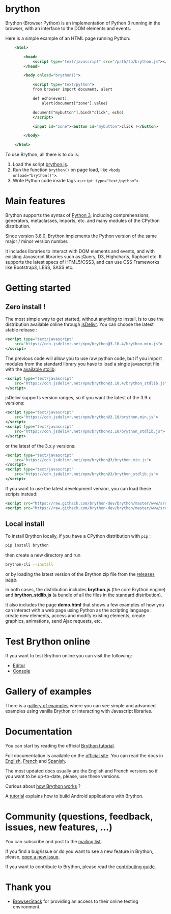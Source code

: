 brython
=======

Brython (Browser Python) is an implementation of Python 3 running in the
browser, with an interface to the DOM elements and events.

Here is a simple example of an HTML page running Python:

```xml
    <html>

        <head>
            <script type="text/javascript" src="/path/to/brython.js"></script>
        </head>

        <body onload="brython()">

            <script type="text/python">
            from browser import document, alert

            def echo(event):
                alert(document["zone"].value)

            document["mybutton"].bind("click", echo)
            </script>

            <input id="zone"><button id="mybutton">click !</button>

        </body>

    </html>
```

To use Brython, all there is to do is:

1. Load the script [brython.js](http://brython.info/src/brython.js "Brython from the site brython.info").
2. Run the function `brython()` on page load, like `<body onload="brython()">`.
3. Write Python code inside tags `<script type="text/python">`.


Main features
=============
Brython supports the syntax of [Python 3](https://www.python.org "Python Homepage"),
including comprehensions, generators, metaclasses, imports, etc.
and many modules of the CPython distribution.

Since version 3.8.0, Brython implements the Python version of the same major /
minor version number.

It includes libraries to interact with DOM elements and events,
and with existing Javascript libraries such as jQuery, D3, Highcharts, Raphael etc.
It supports the latest specs of HTML5/CSS3, and can use CSS Frameworks like
Bootstrap3, LESS, SASS etc.


Getting started
===============
Zero install !
--------------
The most simple way to get started, without anything to install, is to use the
distribution available online through [jsDelivr](https://www.jsdelivr.com/).
You can choose the latest stable release :

```xml
<script type="text/javascript"
    src="https://cdn.jsdelivr.net/npm/brython@3.10.4/brython.min.js">
</script>
```

The previous code will allow you to use raw python code, but if you import
modules from the standard library you have to load a single javascript file
with the [available stdlib](https://github.com/brython-dev/brython/tree/master/www/src/Lib):

```xml
<script type="text/javascript"
    src="https://cdn.jsdelivr.net/npm/brython@3.10.4/brython_stdlib.js">
</script>
```

jsDelivr supports version ranges, so if you want the latest of the
3.9.x versions:

```xml
<script type="text/javascript"
    src="https://cdn.jsdelivr.net/npm/brython@3.10/brython.min.js">
</script>
<script type="text/javascript"
    src="https://cdn.jsdelivr.net/npm/brython@3.10/brython_stdlib.js">
</script>
```

or the latest of the 3.x.y versions:

```xml
<script type="text/javascript"
    src="https://cdn.jsdelivr.net/npm/brython@3/brython.min.js">
</script>
<script type="text/javascript"
    src="https://cdn.jsdelivr.net/npm/brython@3/brython_stdlib.js">
</script>
```

If you want to use the latest development version, you can load these scripts
instead:
```xml
<script src="https://raw.githack.com/brython-dev/brython/master/www/src/brython.js"></script>
<script src="https://raw.githack.com/brython-dev/brython/master/www/src/brython_stdlib.js"></script>
```

Local install
-------------
To install Brython locally, if you have a CPython distribution with `pip` :

```bash
pip install brython
```

then create a new directory and run

```bash
brython-cli --install
```

or by loading the latest version of the Brython zip file from the
[releases page](https://github.com/brython-dev/brython/releases).

In both cases, the distribution includes __brython.js__ (the core Brython engine)
and __brython_stdlib.js__ (a bundle of all the files in the standard distribution).

It also includes the page __demo.html__ that shows a few examples of how you
can interact with a web page using Python as the scripting language : create
new elements, access and modify existing elements, create graphics, animations,
send Ajax requests, etc.

Test Brython online
===================
If you want to test Brython online you can visit the following:

- [Editor](http://brython.info/tests/editor.html "Online Brython Editor")
- [Console](http://brython.info/tests/console.html "Online Brython Console")


Gallery of examples
===================
There is a [gallery of examples](http://brython.info/gallery/gallery_en.html "gallery of examples")
where you can see simple and advanced examples using vanilla Brython or
interacting with Javascript libraries.


Documentation
=============
You can start by reading the official [Brython tutorial](https://brython.info/static_tutorial/en/index.html).

Full documentation is available on the [official site](http://www.brython.info "Brython Homepage").
You can read the docs in [English](http://brython.info/static_doc/en/intro.html),
[French](http://brython.info/static_doc/fr/intro.html) and
[Spanish](http://brython.info/static_doc/es/intro.html).

The most updated docs usually are the English and French versions so if you
want to be up-to-date, please, use these versions.

Curious about [how Brython works](https://github.com/brython-dev/brython/wiki/How%20Brython%20works) ?

A [tutorial](https://github.com/brython-dev/brython/wiki/Writing-an-Android-application)
explains how to build Android applications with Brython.

Community (questions, feedback, issues, new features, ...)
==========================================================
You can subscribe and post to the
[mailing list](https://groups.google.com/forum/?fromgroups=#!forum/brython "Brython Main Mailing List").

If you find a bug/issue or do you want to see a new feature in Brython, please,
[open a new issue](https://github.com/brython-dev/brython/issues "Brython GitHub Issues").

If you want to contribute to Brython, please read the [contributing guide](https://github.com/brython-dev/brython/blob/master/CONTRIBUTING.md).

Thank you
=========

- [BrowserStack](http://www.browserstack.com) for providing an access
to their online testing environment.
